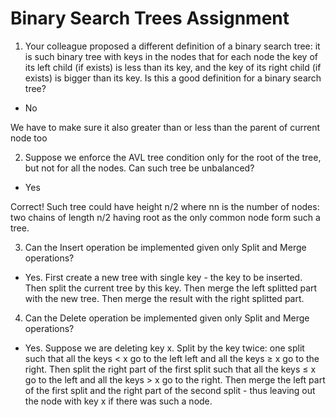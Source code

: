 # Binary Search Trees Assignment

1. Your colleague proposed a different definition of a binary search tree: it is such binary tree with keys in the nodes that for each node the key of its left child (if exists) is less than its key, and the key of its right child (if exists) is bigger than its key. Is this a good definition for a binary search tree?

- No

We have to make sure it also greater than or less than the parent of current node too

2. Suppose we enforce the AVL tree condition only for the root of the tree, but not for all the nodes. Can such tree be unbalanced?

- Yes

Correct! Such tree could have height n/2 where nn is the number of nodes: two chains of length n/2 having root as the only common node form such a tree.

3. Can the Insert operation be implemented given only Split and Merge operations?

- Yes. First create a new tree with single key - the key to be inserted. Then split the current tree by this key. Then merge the left splitted part with the new tree. Then merge the result with the right splitted part.

4. Can the Delete operation be implemented given only Split and Merge operations?

- Yes. Suppose we are deleting key x. Split by the key twice: one split such that all the keys < x go to the left left and all the keys ≥ x go to the right. Then split the right part of the first split such that all the keys ≤ x go to the left and all the keys > x go to the right. Then merge the left part of the first split and the right part of the second split - thus leaving out the node with key x if there was such a node.

